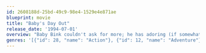 ```yaml
---
id: 2608188d-25bd-49c9-98e4-1529e4e871ae
blueprint: movie
title: "Baby's Day Out"
release_date: '1994-07-01'
overview: "Baby Bink couldn't ask for more; he has adoring (if somewhat sickly-sweet) parents, he lives in a huge mansion, and he's just about to appear in the social pages of the paper. Unfortunately, not everyone in the world is as nice as Baby Bink's parents; especially the three enterprising kidnapers who pretend to be photographers from the newspaper. Successfully kidnaping Baby Bink, they have a harder time keeping hold of the rascal, who not only keeps one step ahead of them, but seems to be more than a little bit smarter than the three bumbling criminals."
genres: '[{"id": 28, "name": "Action"}, {"id": 12, "name": "Adventure"}, {"id": 35, "name": "Comedy"}, {"id": 10751, "name": "Family"}]'
---
```

